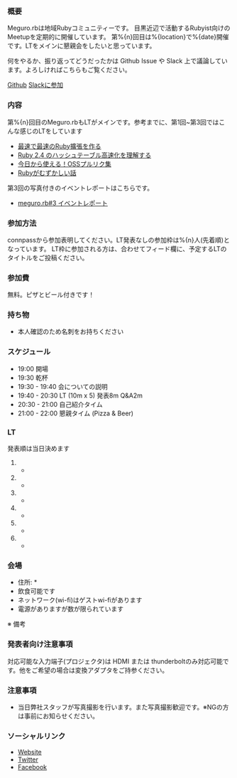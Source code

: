 ### 概要
Meguro.rbは地域Rubyコミュニティーです。 目黒近辺で活動するRubyist向けのMeetupを定期的に開催しています。
第%{n}回目は%{location}で%{date}開催です。LTをメインに懇親会をしたいと思っています。

何をやるか、振り返ってどうだったかは Github Issue や Slack 上で議論しています。よろしければこちらもご覧ください。

[Github](https://github.com/megurorb/organizers/issues)
[Slackに参加](https://megurorb.herokuapp.com)

### 内容
第%{n}回目のMeguro.rbもLTがメインです。参考までに、第1回~第3回ではこんな感じのLTをしています

* [最速で最速のRuby擴張を作る](https://speakerdeck.com/ne_sachirou/zui-su-tezui-su-falserubykuo-zhang-wozuo-ru)
* [Ruby 2.4 のハッシュテーブル高速化を理解する](https://speakerdeck.com/south37/ruby-2-dot-4-falsehatusiyuteburugao-su-hua-woli-jie-suru)
* [今日から使える！OSSプルリク集](https://sue445.github.io/megurorb-02/#/)
* [Rubyがむずかしい話](http://qiita.com/pocke/items/41f1a5ab7d1776a191b0)

第3回の写真付きのイベントレポートはこちらです。

* [meguro.rb#3 イベントレポート](https://www.wantedly.com/companies/viibar/post_articles/65087)

### 参加方法
connpassから参加表明してください。LT発表なしの参加枠は%{n}人(先着順)となっています。
LT枠に参加される方は、合わせてフィード欄に、予定するLTのタイトルをご投稿ください。

### 参加費
無料。ピザとビール付きです！

### 持ち物
* 本人確認のため名刺をお持ちください

### スケジュール
* 19:00 開場
* 19:30 乾杯
* 19:30 - 19:40 会についての説明
* 19:40 - 20:30 LT (10m x 5) 発表8m Q&A2m
* 20:30 - 21:00 自己紹介タイム
* 21:00 - 22:00 懇親タイム (Pizza & Beer)

### LT

発表順は当日決めます

1. *
2. *
3. *
4. *
5. *
6. *


### 会場

* 住所: *
* 飲食可能です
* ネットワーク(wi-fi)はゲストwi-fiがあります
* 電源がありますが数が限られています

※ 備考

### 発表者向け注意事項

対応可能な入力端子(プロジェクタ)は  HDMI または thunderboltのみ対応可能です。他をご希望の場合は変換アダプタをご持参ください。

### 注意事項
* 当日弊社スタッフが写真撮影を行います。また写真撮影歓迎です。※NGの方は事前にお知らせください。

### ソーシャルリンク
* [Website](http://megurorb.github.io)
* [Twitter](https://twitter.com/megurorb)
* [Facebook](https://www.facebook.com/megurorb)
